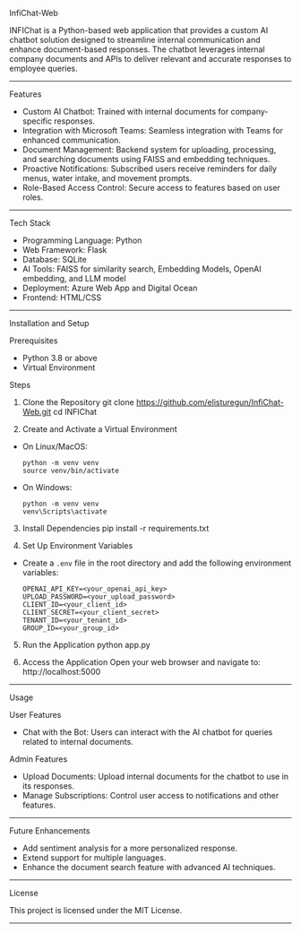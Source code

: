 InfiChat-Web

INFIChat is a Python-based web application that provides a custom AI chatbot solution designed to streamline internal communication and enhance document-based responses. The chatbot leverages internal company documents and APIs to deliver relevant and accurate responses to employee queries.

---

Features

- Custom AI Chatbot: Trained with internal documents for company-specific responses.
- Integration with Microsoft Teams: Seamless integration with Teams for enhanced communication.
- Document Management: Backend system for uploading, processing, and searching documents using FAISS and embedding techniques.
- Proactive Notifications: Subscribed users receive reminders for daily menus, water intake, and movement prompts.
- Role-Based Access Control: Secure access to features based on user roles.

---

Tech Stack

- Programming Language: Python
- Web Framework: Flask
- Database: SQLite
- AI Tools: FAISS for similarity search, Embedding Models, OpenAI embedding, and LLM model
- Deployment: Azure Web App and Digital Ocean
- Frontend: HTML/CSS

---

Installation and Setup

Prerequisites

- Python 3.8 or above
- Virtual Environment

Steps

1. Clone the Repository
git clone https://github.com/elisturegun/InfiChat-Web.git 
cd INFIChat

2. Create and Activate a Virtual Environment
- On Linux/MacOS:
  ```
  python -m venv venv
  source venv/bin/activate
  ```
- On Windows:
  ```
  python -m venv venv
  venv\Scripts\activate
  ```

3. Install Dependencies
pip install -r requirements.txt

4. Set Up Environment Variables
- Create a `.env` file in the root directory and add the following environment variables:
  ```
  OPENAI_API_KEY=<your_openai_api_key>
  UPLOAD_PASSWORD=<your_upload_password>
  CLIENT_ID=<your_client_id>
  CLIENT_SECRET=<your_client_secret>
  TENANT_ID=<your_tenant_id>
  GROUP_ID=<your_group_id>
  ```

5. Run the Application
python app.py


6. Access the Application
Open your web browser and navigate to:
http://localhost:5000

---

Usage

User Features
- Chat with the Bot: Users can interact with the AI chatbot for queries related to internal documents.

Admin Features
- Upload Documents: Upload internal documents for the chatbot to use in its responses.
- Manage Subscriptions: Control user access to notifications and other features.

---

Future Enhancements

- Add sentiment analysis for a more personalized response.
- Extend support for multiple languages.
- Enhance the document search feature with advanced AI techniques.

---

License

This project is licensed under the MIT License.

---
